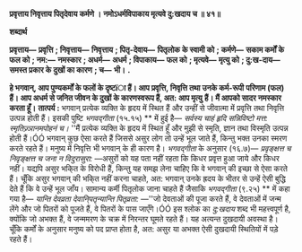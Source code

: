 **प्रवृत्ताय निवृत्ताय पितृदेवाय कर्मणे ।** **नमोऽधर्मविपाकाय मृत्यवे दु:खदाय च ॥ ४१॥** 

**शब्दार्थ** 

**प्रवृत्ताय—** **प्रवृत्ति** **; निवृत्ताय—** **निवृत्ताय** **; पितृ-देवाय—** **पितृलोक के स्वामी को** **; कर्मणे—** **सकाम कर्मों के फल को** **; नम:—** **नमस्कार** **; अधर्म—** **अधर्म** **; विपाकाय—** **फल को** **; मृत्यवे—** **मृत्यु को** **; दु:ख-दाय—** **समस्त प्रकार के दुखों का कारण** **; च—** **भी।** **.** 

**हे भगवान्, आप पुण्यकर्मों के फलों के दृष्टïा हैं। आप प्रवृत्ति, निवृत्ति तथा उनके कर्म-रूपी** **परिणाम (फल) हैं। आप अधर्म से जनित जीवन के दुखों के कारणस्वरूप हैं, अत: आप मृत्यु** **हैं। मैं आपको सादर नमस्कार करता हूँ।** **तात्पर्य :** भगवान् प्रत्येक व्यक्ति के हृदय में स्थित हैं और उन्हीं से जीवात्मा में प्रवृत्ति तथा निवृत्ति उत्पन्न होती हैं। इसकी पुष्टि *भगवद्गीता* (१५.१५) ** में हुई है— *सर्वस्य चाहं हृदि सन्निविष्टो* *मत्त: स्मृतिज्र्ञानमपोहनं च।* ''मैं प्रत्येक व्यक्ति के हृदय में स्थित हूँ और मुझी से स्मृति, ज्ञान तथा विस्मृति उत्पन्न होती हैं।ÓÓ भगवान् कुछ ऐसा करते हैं जिससे असुर लोग तो उन्हें भूल जाते हैं, किन्तु भक्त उनका स्मरण करते रहते हैं। मनुष्य में निवृत्ति भी भगवान् के ही कारण है। *भगवद्गीता* के अनुसार (१६.७)— *प्रवृङ्क्षत्त च निवृङ्क्षत्त च जना न विदुरासुरा:* —असुरों को यह पता नहीं रहता कि किधर प्रवृत्त हुआ जाये और किधर नहीं। यद्यपि असुर भकि्त के विरोधी हैं, किन्तु यह समझ लेना चाहिए कि वे भगवान् की इच्छा से ऐसा करते हैं। चूँकि असुर भगवान् की भकि्त नहीं करना चाहते, अत: भगवान् उनके ह्रदय के भीतर से उन्हें ऐसी बुद्धि देते हैं कि वे उन्हें भूल जाँय। सामान्य कर्मी पितृलोक जाना चाहते हैं जैसाकि *भगवद्गीता* (९.२५) ** में कहा गया है— *यान्ति देवव्रता देवानि्पतृन्यान्ति पितृव्रता:* —''जो देवताओं की पूजा करते हैं, वे देवताओं में जन्म लेंगे और जो पितरों को पूजते हैं, वे पितरों के पास जाएँगे।ÓÓ इस श्लोक का *दु:खदाय* शब्द भी महत्त्वपूर्ण है, क्योंकि जो अभक्त हैं, वे जन्ममरण के चक्र में निरन्तर घूमते रहते हैं। यह अत्यन्त दुखदायी अवस्था है। चूँकि कर्मों के अनुसार मनुष्य को पद प्राप्त होता है, अत: असुर या अभक्त ऐसी दुखदायी स्थितियों में पड़े रहते हैं।  